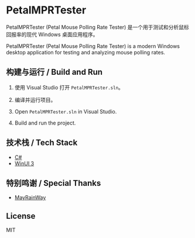 # PetalMPRTester

PetalMPRTester (Petal Mouse Polling Rate Tester) 是一个用于测试和分析鼠标回报率的现代 Windows 桌面应用程序。

PetalMPRTester (Petal Mouse Polling Rate Tester) is a modern Windows desktop application for testing and analyzing mouse polling rates.

## 构建与运行 / Build and Run

1. 使用 Visual Studio 打开 `PetalMPRTester.sln`。
2. 编译并运行项目。

1. Open `PetalMPRTester.sln` in Visual Studio.
2. Build and run the project.

## 技术栈 / Tech Stack
- [C#](https://docs.microsoft.com/dotnet/csharp/)
- [WinUI 3](https://learn.microsoft.com/windows/apps/winui/winui3/)

## 特别鸣谢 / Special Thanks

- [MayRainWay](https://space.bilibili.com/11053937)

## License
MIT